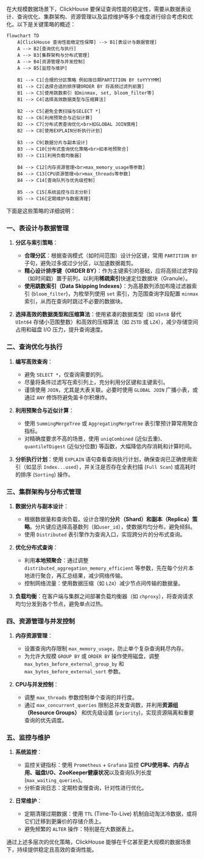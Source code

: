 在大规模数据场景下，ClickHouse 要保证查询性能的稳定性，需要从数据表设计、查询优化、集群架构、资源管理以及监控维护等多个维度进行综合考虑和优化。以下是关键策略的概述：

```mermaid
flowchart TD
    A[ClickHouse 查询性能稳定性保障] --> B1[表设计与数据管理]
    A --> B2[查询优化与执行]
    A --> B3[集群架构与分布式管理]
    A --> B4[资源管理与并发控制]
    A --> B5[监控与维护]
    
    B1 --> C1[合理的分区策略 例如按日期PARTITION BY toYYYYMM]
    B1 --> C2[选择合适的排序键ORDER BY 将高频过滤列前置]
    B1 --> C3[使用跳数索引 如minmax, set, bloom_filter等]
    B1 --> C4[选择高效数据类型与压缩算法]
    
    B2 --> C5[避免全表扫描与SELECT *]
    B2 --> C6[利用预聚合与近似计算]
    B2 --> C7[分布式表查询优化<br>如GLOBAL JOIN慎用]
    B2 --> C8[使用EXPLAIN分析执行计划]
    
    B3 --> C9[数据分片与副本设计]
    B3 --> C10[分布式查询优化策略<br>如本地预聚合]
    B3 --> C11[利用负载均衡器]
    
    B4 --> C12[内存资源管理<br>max_memory_usage等参数]
    B4 --> C13[CPU资源管理<br>max_threads等参数]
    B4 --> C14[查询队列与优先级控制]
    
    B5 --> C15[系统监控与日志分析]
    B5 --> C16[定期维护与数据清理]
```


下面是这些策略的详细说明：

### 一、表设计与数据管理
1.  **分区与索引策略**：
    *   **合理分区**：根据查询模式（如时间范围）设计分区键，常用 `PARTITION BY` 子句，避免过多或过少分区，以加速数据裁剪。
    *   **精心设计排序键（ORDER BY）**：作为主键索引的基础，应将高频过滤字段（如时间戳）置于前列，以利用**稀疏索引**快速定位数据块（Granule）。
    *   **使用跳数索引（Data Skipping Indexes）**：为高基数列添加布隆过滤器索引 (`bloom_filter`)，为枚举列使用 `set` 索引，为范围查询字段配置 `minmax` 索引，从而在查询时跳过不必要的数据块。

2.  **选择高效的数据类型和压缩算法**：使用紧凑的数据类型（如 `UInt8` 替代 `UInt64` 存储小范围整数）和高效的压缩算法（如 `ZSTD` 或 `LZ4`），减少存储空间占用和磁盘 I/O 压力，提升查询速度。

### 二、查询优化与执行
1.  **编写高效查询**：
    *   避免 `SELECT *`，仅查询需要的列。
    *   尽量将条件过滤写在索引列上，充分利用分区键和主键索引。
    *   谨慎使用 `JOIN`，尤其是大表关联。必要时使用 `GLOBAL JOIN` 广播小表，或通过 `ANY` 修饰符避免笛卡尔积爆炸。

2.  **利用预聚合与近似计算**：
    *   使用 `SummingMergeTree` 或 `AggregatingMergeTree` 表引擎预计算常用聚合指标。
    *   对精确度要求不高的场景，使用 `uniqCombined` (近似去重)、`quantileTDigest` (近似分位数) 等函数，大幅降低内存消耗和计算时间。

3.  **分析执行计划**：使用 `EXPLAIN` 语句查看查询执行计划，确保查询已正确使用索引（如显示 `Index...used`），并关注是否存在全表扫描 (`Full Scan`) 或高耗时的排序 (`Sorting`) 操作。

### 三、集群架构与分布式管理
1.  **数据分片与副本设计**：
    *   根据数据量和查询负载，设计合理的**分片（Shard）和副本（Replica）策略**。分片键应选择高基数列（如`user_id`），使数据均匀分布，避免倾斜。
    *   使用 `Distributed` 表引擎作为查询入口，实现跨分片的分布式查询。

2.  **优化分布式查询**：
    *   利用**本地预聚合**：通过调整 `distributed_aggregation_memory_efficient` 等参数，先在每个分片本地进行聚合，再汇总结果，减少网络传输。
    *   控制网络流量：使用数据压缩（如 `LZ4`）减少节点间传输的数据量。

3.  **负载均衡**：在客户端与集群之间部署负载均衡器（如 `chproxy`），将查询请求均匀分发到各个节点，避免单点过热。

### 四、资源管理与并发控制
1.  **内存资源管理**：
    *   设置查询内存限制 `max_memory_usage`，防止单个复杂查询耗尽内存。
    *   为允许大规模 `GROUP BY` 或 `ORDER BY` 操作使用磁盘，调整 `max_bytes_before_external_group_by` 和 `max_bytes_before_external_sort` 参数。

2.  **CPU与并发控制**：
    *   调整 `max_threads` 参数控制单个查询的并行度。
    *   通过 `max_concurrent_queries` 限制总并发查询数，并利用**资源组（Resource Groups）** 和优先级设置 (`priority`)，实现资源隔离和重要查询的优先调度。

### 五、监控与维护
1.  **系统监控**：
    *   监控关键指标：使用 `Prometheus` + `Grafana` 监控 **CPU使用率、内存占用、磁盘I/O、ZooKeeper健康状况**以及查询队列长度 (`max_waiting_queries`)。
    *   分析查询日志：定期检查慢查询，针对性进行优化。

2.  **日常维护**：
    *   定期清理过期数据：使用 `TTL` (Time-To-Live) 机制自动淘汰冷数据，或将它们迁移到更廉价的存储介质上。
    *   避免频繁的 `ALTER` 操作：特别是在大数据表上。

通过上述多层次的优化策略，ClickHouse 能够在千亿甚至更大规模的数据场景下，持续提供稳定且高效的查询性能。


